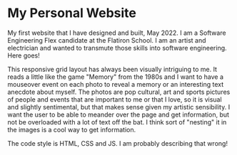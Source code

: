 # My Personal Website
My first website that I have designed and built, May 2022. I am a Software Engineering Flex candidate
at the Flatiron School. I am an artist and electrician and wanted to transmute those skills into 
software engineering. Here goes!

This responsive grid layout has always been visually intriguing to me. It reads a little like 
the game "Memory" from the 1980s and I want to have a mouseover event on each photo to reveal
a memory or an interesting text anecdote about myself. The photos are pop cultural, art and sports pictures
of people and events that are important to me or that I love, so it is visual and slightly
sentimental, but that makes sense given my artistic sensibility. I want the user to be able to meander
over the page and get information, but not be overloaded with a lot of text off the bat. I think sort of
"nesting" it in the images is a cool way to get information.

The code style is HTML, CSS and JS. I am probably describing that wrong!


